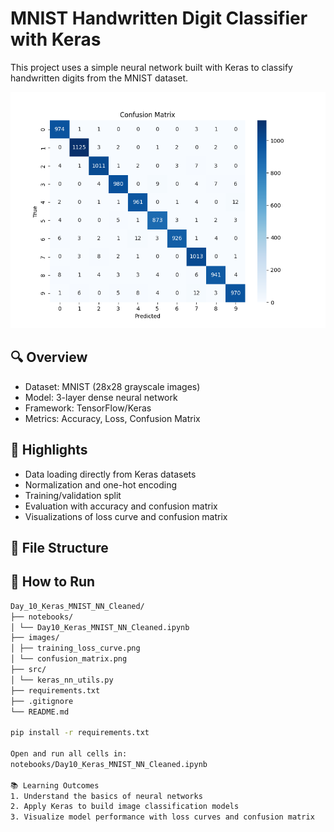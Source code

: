 # MNIST Handwritten Digit Classifier with Keras

This project uses a simple neural network built with Keras to classify handwritten digits from the MNIST dataset.

![Confusion Matrix](images/confusion_matrix.png)

## 🔍 Overview

- Dataset: MNIST (28x28 grayscale images)
- Model: 3-layer dense neural network
- Framework: TensorFlow/Keras
- Metrics: Accuracy, Loss, Confusion Matrix

## 📌 Highlights

- Data loading directly from Keras datasets
- Normalization and one-hot encoding
- Training/validation split
- Evaluation with accuracy and confusion matrix
- Visualizations of loss curve and confusion matrix

## 📁 File Structure
## 🚀 How to Run

```bash
Day_10_Keras_MNIST_NN_Cleaned/
├── notebooks/
│ └── Day10_Keras_MNIST_NN_Cleaned.ipynb
├── images/
│ ├── training_loss_curve.png
│ └── confusion_matrix.png
├── src/
│ └── keras_nn_utils.py
├── requirements.txt
├── .gitignore
└── README.md

pip install -r requirements.txt

Open and run all cells in:
notebooks/Day10_Keras_MNIST_NN_Cleaned.ipynb

📚 Learning Outcomes
1. Understand the basics of neural networks
2. Apply Keras to build image classification models
3. Visualize model performance with loss curves and confusion matrix

